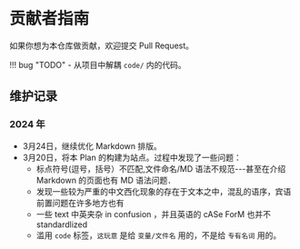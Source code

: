 # 贡献者指南

如果你想为本仓库做贡献，欢迎提交 Pull Request。

!!! bug "TODO"
    - 从项目中解耦 `code/` 内的代码。

## 维护记录

### 2024 年

- 3月24日，继续优化 Markdown 排版。
- 3月20日，将本 Plan 的构建为站点。过程中发现了一些问题：
    - 标点符号(逗号，括号）不匹配,文件命名/MD 语法不规范---甚至在介绍 Markdown 的页面也有 MD 语法问题．
    - 发现一些较为严重的中文西化现象的存在于文本之中，混乱的语序，宾语前置问题在许多地方也有
    - 一些 text 中英夹杂 in confusion ，并且英语的 cASe ForM 也并不 standardlized
    - 滥用 `code` 标签，`这玩意` 是给 `变量/文件名` 用的，不是给 `专有名词` 用的。
